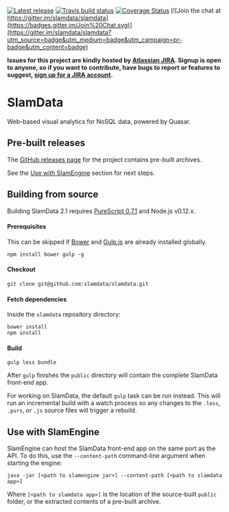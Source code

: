 [![Latest release](https://img.shields.io/github/release/slamdata/slamdata.svg)](https://github.com/slamdata/slamdata/releases)
[![Travis build status](https://travis-ci.org/slamdata/slamdata.svg?branch=master)](https://travis-ci.org/slamdata/slamdata)
[![Coverage Status](https://coveralls.io/repos/slamdata/slamdata/badge.svg)](https://coveralls.io/r/slamdata/slamdata)
[![Join the chat at https://gitter.im/slamdata/slamdata](https://badges.gitter.im/Join%20Chat.svg)](https://gitter.im/slamdata/slamdata?utm_source=badge&utm_medium=badge&utm_campaign=pr-badge&utm_content=badge)

**Issues for this project are kindly hosted by [Atlassian JIRA](https://slamdata.atlassian.net). Signup is open to anyone, so if you want to contribute, have bugs to report or features to suggest, [sign up for a JIRA account](https://slamdata.atlassian.net).**

# SlamData

Web-based visual analytics for NoSQL data, powered by Quasar.

## Pre-built releases

The [GitHub releases page](https://github.com/slamdata/slamdata/releases) for the project contains pre-built archives.

See the [Use with SlamEngine](#use-with-slamengine) section for next steps.

## Building from source

Building SlamData 2.1 requires [PureScript 0.7.1](https://github.com/purescript/purescript/releases/tag/v0.7.1) and Node.js v0.12.x.

#### Prerequisites

This can be skipped if [Bower](http://bower.io/) and [Gulp.js](http://gulpjs.com/) are already installed globally.

```
npm install bower gulp -g
```

#### Checkout

```
git clone git@github.com:slamdata/slamdata.git
```

#### Fetch dependencies

Inside the `slamdata` repository directory:

```
bower install
npm install
```

#### Build

```
gulp less bundle
```

After `gulp` finishes the `public` directory will contain the complete SlamData front-end app.

For working on SlamData, the default `gulp` task can be run instead. This will run an incremental build with a watch process so any changes to the `.less`, `.purs`, or `.js` source files will trigger a rebuild.

## Use with SlamEngine

SlamEngine can host the SlamData front-end app on the same port as the API. To do this, use the `--content-path` command-line argument when starting the engine:

```
java -jar [<path to slamengine jar>] --content-path [<path to slamdata app>]
```

Where `[<path to slamdata app>]` is the location of the source-built `public` folder, or the extracted contents of a pre-built archive.
